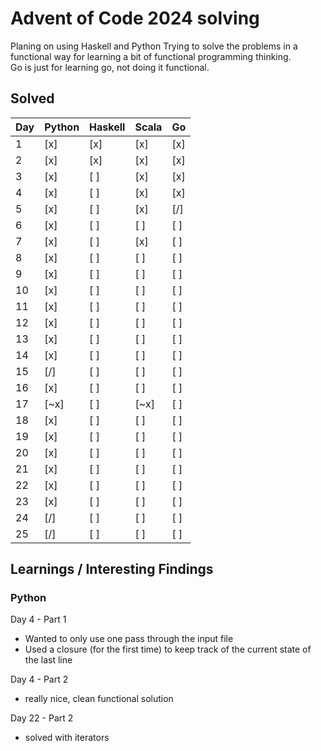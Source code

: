 # Advent of Code 2024 solving

Planing on using Haskell and Python
Trying to solve the problems in a functional way for learning a bit of functional programming thinking.\
Go is just for learning go, not doing it functional.

## Solved

| Day | Python | Haskell | Scala  | Go    |
|-----|--------|---------|--------|-------|
| 1   | \[x\]  | \[x\]   | \[x\]  | \[x\] |
| 2   | \[x\]  | \[x\]   | \[x\]  | \[x\] |
| 3   | \[x\]  | \[ \]   | \[x\]  | \[x\] |
| 4   | \[x\]  | \[ \]   | \[x\]  | \[x\] |
| 5   | \[x\]  | \[ \]   | \[x\]  | \[/\] |
| 6   | \[x\]  | \[ \]   | \[ \]  | \[ \] |
| 7   | \[x\]  | \[ \]   | \[x\]  | \[ \] |
| 8   | \[x\]  | \[ \]   | \[ \]  | \[ \] |
| 9   | \[x\]  | \[ \]   | \[ \]  | \[ \] |
| 10  | \[x\]  | \[ \]   | \[ \]  | \[ \] |
| 11  | \[x\]  | \[ \]   | \[ \]  | \[ \] |
| 12  | \[x\]  | \[ \]   | \[ \]  | \[ \] |
| 13  | \[x\]  | \[ \]   | \[ \]  | \[ \] |
| 14  | \[x\]  | \[ \]   | \[ \]  | \[ \] |
| 15  | \[/\]  | \[ \]   | \[ \]  | \[ \] |
| 16  | \[x\]  | \[ \]   | \[ \]  | \[ \] |
| 17  | \[~x\] | \[ \]   | \[~x\] | \[ \] |
| 18  | \[x\]  | \[ \]   | \[ \]  | \[ \] |
| 19  | \[x\]  | \[ \]   | \[ \]  | \[ \] |
| 20  | \[x\]  | \[ \]   | \[ \]  | \[ \] |
| 21  | \[x\]  | \[ \]   | \[ \]  | \[ \] |
| 22  | \[x\]  | \[ \]   | \[ \]  | \[ \] |
| 23  | \[x\]  | \[ \]   | \[ \]  | \[ \] |
| 24  | \[/\]  | \[ \]   | \[ \]  | \[ \] |
| 25  | \[/\]  | \[ \]   | \[ \]  | \[ \] |

## Learnings / Interesting Findings

### Python

Day 4 - Part 1

- Wanted to only use one pass through the input file
- Used a closure (for the first time) to keep track of the current state of the last line

Day 4 - Part 2

- really nice, clean functional solution

Day 22 - Part 2

- solved with iterators
